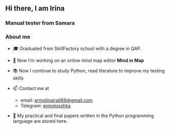 ##  Hi there, I am Irina

### Manual tester from Samara

 ###  About me
 

- 🎓 Graduated from SkillFactory school with a degree in QAP.
- 🔭 Now I'm working on an online mind map editor **Mind in Map**
- 📚 Now I continue to study Python, read literature to improve my testing skills

- 📫 Contact me at
    - email: ermolinaira666@gmail.com
    - Telegram: [ermolooshka](https://t.me/ermolooshka)


 
- 📌 My practical and final papers written in the Python programming language are stored here.

